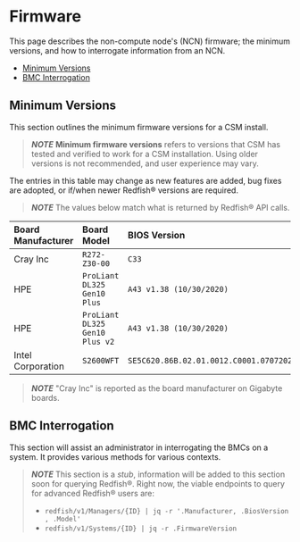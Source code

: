 # Firmware

This page describes the non-compute node's (NCN) firmware; the minimum versions, and how to interrogate information
from an NCN.

* [Minimum Versions](#minimum-versions)
* [BMC Interrogation](#bmc-interrogation)

## Minimum Versions

This section outlines the minimum firmware versions for a CSM install.

> ***NOTE*** **Minimum firmware versions** refers to versions that CSM has tested and verified to work for a CSM installation. Using older
> versions is not recommended, and user experience may vary.

The entries in this table may change as new features are added, bug fixes are adopted, or if/when newer Redfish® versions are required.

> ***NOTE*** The values below match what is returned by Redfish® API calls.

| Board Manufacturer         | Board Model                    | BIOS Version                                 | Firmware Version      |
| :------------------------- | :----------------------------- | :------------------------------------------- | :-------------------- |
| Cray Inc                   | `R272-Z30-00`                  | `C33`                                        | `12.84.17`
| HPE                        | `ProLiant DL325 Gen10 Plus`    | `A43 v1.38 (10/30/2020)`                     | `iLO 5 v2.44`
| HPE                        | `ProLiant DL325 Gen10 Plus v2` | `A43 v1.38 (10/30/2020)`                     | `iLO 5 v2.44`
| Intel Corporation          | `S2600WFT`                     | `SE5C620.86B.02.01.0012.C0001.070720200218`  | `2.48.89b32e0d`

> ***NOTE*** "Cray Inc" is reported as the board manufacturer on Gigabyte boards.

## BMC Interrogation

This section will assist an administrator in interrogating the BMCs on a system. It provides various methods
for various contexts.

> ***NOTE*** This section is a *stub*, information will be added to this section soon for querying Redfish®.
> Right now, the viable endpoints to query for advanced Redfish® users are:
>
> * `redfish/v1/Managers/{ID} | jq -r '.Manufacturer, .BiosVersion , .Model'`
> * `redfish/v1/Systems/{ID} | jq -r .FirmwareVersion`
